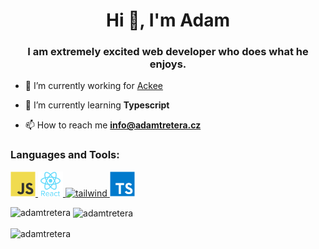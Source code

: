 <h1 align="center">Hi 👋, I'm Adam</h1>
<h3 align="center">I am extremely excited web developer who does what he enjoys.</h3>

- 💜 I’m currently working for [Ackee](https://www.ackee.cz/)

- 🌱 I’m currently learning **Typescript**

- 📫 How to reach me **info@adamtretera.cz**

<h3 align="left">Languages and Tools:</h3>
<p align="left"> <a href="https://developer.mozilla.org/en-US/docs/Web/JavaScript" target="_blank" rel="noreferrer"> <img src="https://raw.githubusercontent.com/devicons/devicon/master/icons/javascript/javascript-original.svg" alt="javascript" width="40" height="40"/> </a> <a href="https://reactjs.org/" target="_blank" rel="noreferrer"> <img src="https://raw.githubusercontent.com/devicons/devicon/master/icons/react/react-original-wordmark.svg" alt="react" width="40" height="40"/> </a> <a href="https://tailwindcss.com/" target="_blank" rel="noreferrer"> <img src="https://www.vectorlogo.zone/logos/tailwindcss/tailwindcss-icon.svg" alt="tailwind" width="40" height="40"/> </a> <a href="https://www.typescriptlang.org/" target="_blank" rel="noreferrer"> <img src="https://raw.githubusercontent.com/devicons/devicon/master/icons/typescript/typescript-original.svg" alt="typescript" width="40" height="40"/> </a> </p>

<p><img align="left" src="https://github-readme-stats.vercel.app/api/top-langs?username=adamtretera&show_icons=true&locale=en&layout=compact" alt="adamtretera" /></p>

<p>&nbsp;<img align="center" src="https://github-readme-stats.vercel.app/api?username=adamtretera&show_icons=true&locale=en" alt="adamtretera" /></p>

<p><img align="center" src="https://github-readme-streak-stats.herokuapp.com/?user=adamtretera&" alt="adamtretera" /></p>
